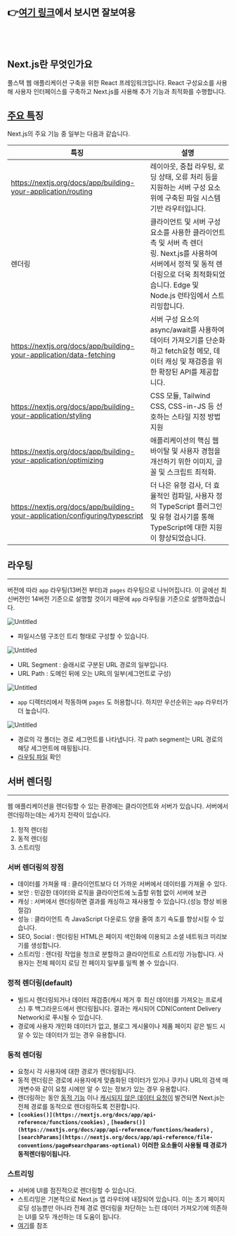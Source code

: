 ## 👉[여기 링크](https://picayune-candle-297.notion.site/Next-js-1-84669a01f95c4693ad9d3150860f70be?pvs=25)에서 보시면 잘보여용
<br><br>

## Next.js란 무엇인가요

풀스택 웹 애플리케이션 구축을 위한 React 프레임워크입니다. React 구성요소를 사용해 사용자 인터페이스를 구축하고 Next.js를 사용해 추가 기능과 최적화를 수행합니다.

## **[주요 특](https://nextjs.org/docs#main-features)징**

Next.js의 주요 기능 중 일부는 다음과 같습니다.

| 특징 | 설명 |
| --- | --- |
| https://nextjs.org/docs/app/building-your-application/routing | 레이아웃, 중첩 라우팅, 로딩 상태, 오류 처리 등을 지원하는 서버 구성 요소 위에 구축된 파일 시스템 기반 라우터입니다. |
| 렌더링 | 클라이언트 및 서버 구성 요소를 사용한 클라이언트 측 및 서버 측 렌더링. Next.js를 사용하여 서버에서 정적 및 동적 렌더링으로 더욱 최적화되었습니다. Edge 및 Node.js 런타임에서 스트리밍합니다. |
| https://nextjs.org/docs/app/building-your-application/data-fetching | 서버 구성 요소의 async/await를 사용하여 데이터 가져오기를 단순화하고 fetch요청 메모, 데이터 캐싱 및 재검증을 위한 확장된 API를 제공합니다. |
| https://nextjs.org/docs/app/building-your-application/styling | CSS 모듈, Tailwind CSS, CSS-in-JS 등 선호하는 스타일 지정 방법 지원 |
| https://nextjs.org/docs/app/building-your-application/optimizing | 애플리케이션의 핵심 웹 바이탈 및 사용자 경험을 개선하기 위한 이미지, 글꼴 및 스크립트 최적화. |
| https://nextjs.org/docs/app/building-your-application/configuring/typescript | 더 나은 유형 검사, 더 효율적인 컴파일, 사용자 정의 TypeScript 플러그인 및 유형 검사기를 통해 TypeScript에 대한 지원이 향상되었습니다. |

## 라우팅

---

버전에 따라 `app` 라우팅(13버전 부터)과 `pages` 라우팅으로 나뉘어집니다. 이 글에선 최신버전인 14버전 기준으로 설명할 것이기 때문에 `app` 라우팅을 기준으로 설명하겠습니다.

![Untitled](https://prod-files-secure.s3.us-west-2.amazonaws.com/2d462fa1-eb06-49c7-b095-093aaf9d0e22/f8d0d83d-a85f-4aee-9791-ba5e7eb4ef13/Untitled.png)

- 파일시스템 구조인 트리 형태로 구성할 수 있습니다.

![Untitled](https://prod-files-secure.s3.us-west-2.amazonaws.com/2d462fa1-eb06-49c7-b095-093aaf9d0e22/93b3ae6d-e921-4a30-986a-8f5ca7c34d4c/Untitled.png)

- URL Segment : 슬래시로 구분된 URL 경로의 일부입니다.
- URL Path : 도메인 뒤에 오는 URL의 일부(세그먼트로 구성)

![Untitled](https://prod-files-secure.s3.us-west-2.amazonaws.com/2d462fa1-eb06-49c7-b095-093aaf9d0e22/58f67f5d-18c6-44ed-a7ce-f332fb623aa5/Untitled.png)

- `app` 디렉터리에서 작동하며  `pages` 도 허용합니다. 하지만 우선순위는 `app` 라우터가 더 높습니다.

![Untitled](https://prod-files-secure.s3.us-west-2.amazonaws.com/2d462fa1-eb06-49c7-b095-093aaf9d0e22/8b63f330-faa6-4785-a007-12416515386f/Untitled.png)

- 경로의 각 폴더는 경로 세그먼트를 나타냅니다. 각 path segment는 URL 경로의 해당 세그먼트에 매핑됩니다.
- [라우팅 파일](https://nextjs.org/docs/getting-started/project-structure#routing-files) 확인

## 서버 렌더링

---

웹 애플리케이션을 렌더링할 수 있는 환경에는 클라이언트와 서버가 있습니다. 서버에서 렌더링하는데는 세가지 전략이 있습니다.

1. 정적 렌더링
2. 동적 렌더링
3. 스트리밍

### 서버 렌더링의 장점

- 데이터를 가져올 때 : 클라이언트보다 더 가까운  서버에서 데이터를 가져올 수 있다.
- 보안 : 민감한 데이터와 로직을 클라이언트에 노출할 위험 없이 서버에 보관
- 캐싱 : 서버에서 렌더링하면 결과를 캐싱하고 재사용할 수 있습니다.(성능 향상 비용 절감)
- 성능 : 클라이언트 측 JavaScript 다운로드 양을 줄여 초기 속도를 향상시킬 수 있습니다.
- SEO, Social : 렌더링된 HTML은 페이지 색인화에 이용되고 소셜 네트워크 미리보기를 생성합니다.
- 스트리밍 : 렌더링 작업을 청크로 분할하고 클라이언트로 스트리밍 가능합니다. 사용자는 전체 페이지 로딩 전 페이지 일부를 일찍 볼 수 있습니다.

### 정적 렌더링(default)

- 빌드시 렌더링되거나 데이터 재검증(캐시 제거 후 최신 데이터를 가져오는 프로세스) 후 백그라운드에서 렌더링됩니다. 결과는 캐시되어 CDN(Content Delivery Network)로 푸시될 수 있습니다.
- 경로에 사용자 개인화 데이터가 없고, 블로그 게시물이나 제품 페이지 같은 빌드 시 알 수 있는 데이터가 있는 경우 유용합니다.

### 동적 렌더링

- 요청시 각 사용자에 대한 경로가 렌더링됩니다.
- 동적 렌더링은 경로에 사용자에게 맞춤화된 데이터가 있거나 쿠키나 URL의 검색 매개변수와 같이 요청 시에만 알 수 있는 정보가 있는 경우 유용합니다.
- 렌더링하는 동안 [동적 기능](https://nextjs.org/docs/app/building-your-application/rendering/server-components#dynamic-functions) 이나 [캐시되지 않은 데이터 요청이](https://nextjs.org/docs/app/building-your-application/data-fetching/fetching-caching-and-revalidating#opting-out-of-data-caching) 발견되면 Next.js는 전체 경로를 동적으로 렌더링하도록 전환합니다.
- **`[cookies()](https://nextjs.org/docs/app/api-reference/functions/cookies)` , `[headers()](https://nextjs.org/docs/app/api-reference/functions/headers)` , `[searchParams](https://nextjs.org/docs/app/api-reference/file-conventions/page#searchparams-optional)`  이러한 요소들이 사용될 때 경로가 동적렌더링이됩니다.**

### 스트리밍

- 서버에 UI를 점진적으로 렌더링할 수 있습니다.
- 스트리밍은 기본적으로 Next.js 앱 라우터에 내장되어 있습니다. 이는 초기 페이지 로딩 성능뿐만 아니라 전체 경로 렌더링을 차단하는 느린 데이터 가져오기에 의존하는 UI를 모두 개선하는 데 도움이 됩니다.
- [여기](https://nextjs.org/docs/app/building-your-application/routing/loading-ui-and-streaming#instant-loading-states)를 참조
